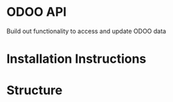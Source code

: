 # ODOO API
Build out functionality to access and update ODOO data


# Installation Instructions


# Structure


#
